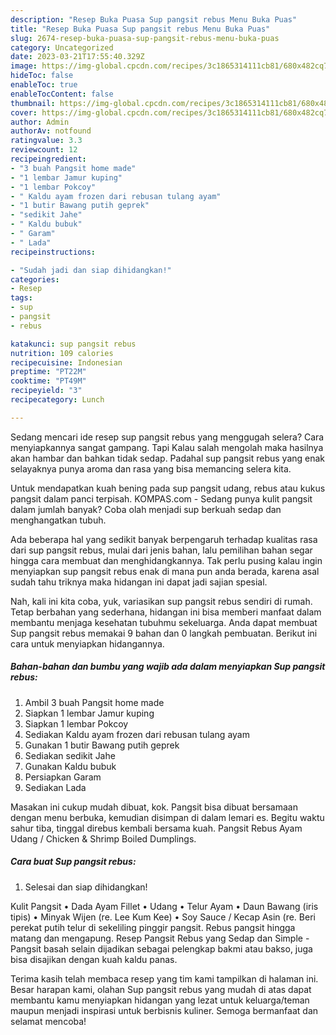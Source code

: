 ```yaml
---
description: "Resep Buka Puasa Sup pangsit rebus Menu Buka Puas"
title: "Resep Buka Puasa Sup pangsit rebus Menu Buka Puas"
slug: 2674-resep-buka-puasa-sup-pangsit-rebus-menu-buka-puas
category: Uncategorized
date: 2023-03-21T17:55:40.329Z
image: https://img-global.cpcdn.com/recipes/3c1865314111cb81/680x482cq70/sup-pangsit-rebus-foto-resep-utama.jpg
hideToc: false
enableToc: true
enableTocContent: false
thumbnail: https://img-global.cpcdn.com/recipes/3c1865314111cb81/680x482cq70/sup-pangsit-rebus-foto-resep-utama.jpg
cover: https://img-global.cpcdn.com/recipes/3c1865314111cb81/680x482cq70/sup-pangsit-rebus-foto-resep-utama.jpg
author: Admin
authorAv: notfound
ratingvalue: 3.3
reviewcount: 12
recipeingredient:
- "3 buah Pangsit home made"
- "1 lembar Jamur kuping"
- "1 lembar Pokcoy"
- " Kaldu ayam frozen dari rebusan tulang ayam"
- "1 butir Bawang putih geprek"
- "sedikit Jahe"
- " Kaldu bubuk"
- " Garam"
- " Lada"
recipeinstructions:

- "Sudah jadi dan siap dihidangkan!"
categories:
- Resep
tags:
- sup
- pangsit
- rebus

katakunci: sup pangsit rebus 
nutrition: 109 calories
recipecuisine: Indonesian
preptime: "PT22M"
cooktime: "PT49M"
recipeyield: "3"
recipecategory: Lunch

---
```



Sedang mencari ide resep sup pangsit rebus yang menggugah selera? Cara menyiapkannya sangat gampang. Tapi Kalau salah mengolah maka hasilnya akan hambar dan bahkan tidak sedap. Padahal sup pangsit rebus yang enak selayaknya punya aroma dan rasa yang bisa memancing selera kita.


Untuk mendapatkan kuah bening pada sup pangsit udang, rebus atau kukus pangsit dalam panci terpisah. KOMPAS.com - Sedang punya kulit pangsit dalam jumlah banyak? Coba olah menjadi sup berkuah sedap dan menghangatkan tubuh.

Ada beberapa hal yang sedikit banyak berpengaruh terhadap kualitas rasa dari sup pangsit rebus, mulai dari jenis bahan, lalu pemilihan bahan segar hingga cara membuat dan menghidangkannya. Tak perlu pusing kalau ingin menyiapkan sup pangsit rebus enak di mana pun anda berada, karena asal sudah tahu triknya maka hidangan ini dapat jadi sajian spesial.


Nah, kali ini kita coba, yuk, variasikan sup pangsit rebus sendiri di rumah. Tetap berbahan yang sederhana, hidangan ini bisa memberi manfaat dalam membantu menjaga kesehatan tubuhmu sekeluarga. Anda dapat membuat Sup pangsit rebus memakai 9 bahan dan 0 langkah pembuatan. Berikut ini cara untuk menyiapkan hidangannya.

<!--inarticleads1-->

##### Bahan-bahan dan bumbu yang wajib ada dalam menyiapkan Sup pangsit rebus:

1. Ambil 3 buah Pangsit home made
1. Siapkan 1 lembar Jamur kuping
1. Siapkan 1 lembar Pokcoy
1. Sediakan  Kaldu ayam frozen dari rebusan tulang ayam
1. Gunakan 1 butir Bawang putih geprek
1. Sediakan sedikit Jahe
1. Gunakan  Kaldu bubuk
1. Persiapkan  Garam
1. Sediakan  Lada


Masakan ini cukup mudah dibuat, kok. Pangsit bisa dibuat bersamaan dengan menu berbuka, kemudian disimpan di dalam lemari es. Begitu waktu sahur tiba, tinggal direbus kembali bersama kuah. Pangsit Rebus Ayam Udang / Chicken &amp; Shrimp Boiled Dumplings. 

<!--inarticleads2-->

##### Cara buat Sup pangsit rebus:


1. Selesai dan siap dihidangkan!

Kulit Pangsit • Dada Ayam Fillet • Udang • Telur Ayam • Daun Bawang (iris tipis) • Minyak Wijen (re. Lee Kum Kee) • Soy Sauce / Kecap Asin (re. Beri perekat putih telur di sekeliling pinggir pangsit. Rebus pangsit hingga matang dan mengapung. Resep Pangsit Rebus yang Sedap dan Simple - Pangsit basah selain dijadikan sebagai pelengkap bakmi atau bakso, juga bisa disajikan dengan kuah kaldu panas. 

Terima kasih telah membaca resep yang tim kami tampilkan di halaman ini. Besar harapan kami, olahan Sup pangsit rebus yang mudah di atas dapat membantu kamu menyiapkan hidangan yang lezat untuk keluarga/teman maupun menjadi inspirasi untuk berbisnis kuliner. Semoga bermanfaat dan selamat mencoba!
